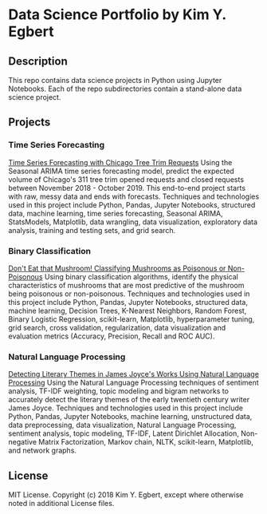 # Data Science Portfolio by Kim Y. Egbert

## Description

This repo contains data science projects in Python using Jupyter Notebooks. Each of the repo subdirectories contain a stand-alone data science project.

## Projects

### Time Series Forecasting

[Time Series Forecasting with Chicago Tree Trim Requests](/chicago-tree-trims-time-series-forecasting)
Using the Seasonal ARIMA time series forecasting model, predict the expected volume of Chicago's 311 tree trim opened requests and closed requests between November 2018 - October 2019. This end-to-end project starts with raw, messy data and ends with forecasts. Techniques and technologies used in this project include Python, Pandas, Jupyter Notebooks, structured data, machine learning, time series forecasting, Seasonal ARIMA, StatsModels, Matplotlib, data wrangling, data visualization, exploratory data analysis, training and testing sets, and grid search.

### Binary Classification

[Don't Eat that Mushroom! Classifying Mushrooms as Poisonous or Non-Poisonous](/mushrooms-classification)
Using binary classification algorithms, identify the physical characteristics of mushrooms that are most predictive of the mushroom being poisonous or non-poisonous.  Techniques and technologies used in this project include Python, Pandas, Jupyter Notebooks, structured data, machine learning, Decision Trees, K-Nearest Neighbors, Random Forest, Binary Logistic Regression, scikit-learn, Matplotlib, hyperparameter tuning, grid search, cross validation, regularization, data visualization and evaluation metrics (Accuracy, Precision, Recall and ROC AUC).

### Natural Language Processing

[Detecting Literary Themes in James Joyce's Works Using Natural Language Processing](/james-joyce-natural-language-processing)
Using the Natural Language Processing techniques of sentiment analysis, TF-IDF weighting, topic modeling and bigram networks to accurately detect the literary themes of the early twentieth century writer James Joyce. Techniques and technologies used in this project include Python, Pandas, Jupyter Notebooks, machine learning, unstructured data, data preprocessing, data visualization, Natural Language Processing, sentiment analysis, topic modeling, TF-IDF, Latent Dirichlet Allocation, Non-negative Matrix Factorization, Markov chain, NLTK, scikit-learn, Matplotlib, and network graphs.

## License

MIT License. Copyright (c) 2018 Kim Y. Egbert, except where otherwise noted in additional License files.